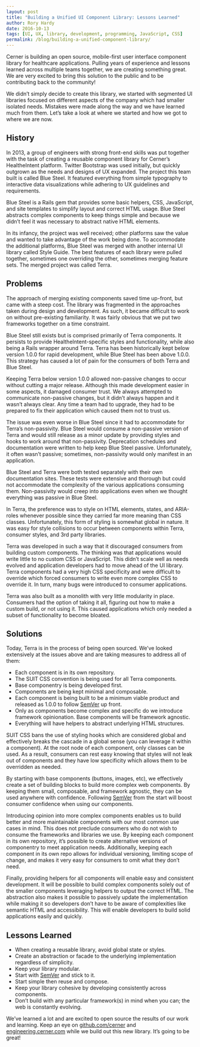 ```yaml
---
layout: post
title: "Building a Unified UI Component Library: Lessons Learned"
author: Rory Hardy
date: 2016-10-13
tags: [UI, UX, library, development, programming, JavaScript, CSS]
permalink: /blog/building-a-unified-component-library/
---
```


Cerner is building an open source, mobile-first user interface component library for healthcare applications. Pulling years of experience and lessons learned across multiple teams together, we are creating something great. We are very excited to bring this solution to the public and to be contributing back to the community!

We didn’t simply decide to create this library, we started with segmented UI libraries focused on different aspects of the company which had smaller isolated needs. Mistakes were made along the way and we have learned much from them. Let’s take a look at where we started and how we got to where we are now.

## History
In 2013, a group of engineers with strong front-end skills was put together with the task of creating a reusable component library for Cerner’s HealtheIntent platform. Twitter Bootstrap was used initially, but quickly outgrown as the needs and designs of UX expanded. The project this team built is called Blue Steel. It featured everything from simple typography to interactive data visualizations while adhering to UX guidelines and requirements.

Blue Steel is a Rails gem that provides some basic helpers, CSS, JavaScript, and site templates to simplify layout and correct HTML usage. Blue Steel abstracts complex components to keep things simple and because we didn’t feel it was necessary to abstract native HTML elements.

In its infancy, the project was well received; other platforms saw the value and wanted to take advantage of the work being done. To accommodate the additional platforms, Blue Steel was merged with another internal UI library called Style Guide. The best features of each library were pulled together, sometimes one overriding the other, sometimes merging feature sets. The merged project was called Terra.

## Problems
The approach of merging existing components saved time up-front, but came with a steep cost. The library was fragmented in the approaches taken during design and development. As such, it became difficult to work on without pre-existing familiarity. It was fairly obvious that we put two frameworks together on a time constraint.

Blue Steel still exists but is comprised primarily of Terra components. It persists to provide HealtheIntent-specific styles and functionality, while also being a Rails wrapper around Terra. Terra has been historically kept below version 1.0.0 for rapid development, while Blue Steel has been above 1.0.0. This strategy has caused a lot of pain for the consumers of both Terra and Blue Steel.

Keeping Terra below version 1.0.0 allowed non-passive changes to occur without cutting a major release. Although this made development easier in some aspects, it damaged consumer trust. We always attempted to communicate non-passive changes, but it didn’t always happen and it wasn’t always clear. Any time a team had to upgrade, they had to be prepared to fix their application which caused them not to trust us.

The issue was even worse in Blue Steel since it had to accommodate for Terra’s non-passivity. Blue Steel would consume a non-passive version of Terra and would still release as a minor update by providing styles and hooks to work around that non-passivity. Deprecation schedules and documentation were written to help keep Blue Steel passive. Unfortunately, it often wasn’t passive; sometimes, non-passivity would only manifest in an application. 

Blue Steel and Terra were both tested separately with their own documentation sites. These tests were extensive and thorough but could not accommodate the complexity of the various applications consuming them. Non-passivity would creep into applications even when we thought everything was passive in Blue Steel.

In Terra, the preference was to style on HTML elements, states, and ARIA-roles whenever possible since they carried far more meaning than CSS classes. Unfortunately, this form of styling is somewhat global in nature. It was easy for style collisions to occur between components within Terra, consumer styles, and 3rd party libraries.

Terra was developed in such a way that it discouraged consumers from building custom components. The thinking was that applications would write little to no custom CSS or JavaScript. This didn’t scale well as needs evolved and application developers had to move ahead of the UI library. Terra components had a very high CSS specificity and were difficult to override which forced consumers to write even more complex CSS to override it. In turn, many bugs were introduced to consumer applications.

Terra was also built as a monolith with very little modularity in place. Consumers had the option of taking it all, figuring out how to make a custom build, or not using it. This caused applications which only needed a subset of functionality to become bloated.

## Solutions
Today, Terra is in the process of being open sourced. We’ve looked extensively at the issues above and are taking measures to address all of them:

- Each component is in its own repository.
- The SUIT CSS convention is being used for all Terra components.
- Base componentry is being developed first.
- Components are being kept minimal and composable.
- Each component is being built to be a minimum viable product and released as 1.0.0 to follow [SemVer] up front.
- Only as components become complex and specific do we introduce framework opinionation. Base components will be framework agnostic.
- Everything will have helpers to abstract underlying HTML structures.

SUIT CSS bans the use of styling hooks which are considered global and effectively breaks the cascade in a global sense (you can leverage it within a component). At the root node of each component, only classes can be used. As a result, consumers can rest easy knowing that styles will not leak out of components and they have low specificity which allows them to be overridden as needed.

By starting with base components (buttons, images, etc), we effectively create a set of building blocks to build more complex web components. By keeping them small, composable, and framework agnostic, they can be used anywhere with confidence. Following [SemVer] from the start will boost consumer confidence when using our components.

Introducing opinion into more complex components enables us to build better and more maintainable components with our most common use cases in mind. This does not preclude consumers who do not wish to consume the frameworks and libraries we use. By keeping each component in its own repository, it’s possible to create alternative versions of componentry to meet application needs. Additionally, keeping each component in its own repo allows for individual versioning, limiting scope of change, and makes it very easy for consumers to omit what they don’t need.

Finally, providing helpers for all components will enable easy and consistent development. It will be possible to build complex components solely out of the smaller components leveraging helpers to output the correct HTML. The abstraction also makes it possible to passively update the implementation while making it so developers don’t have to be aware of complexities like semantic HTML and accessibility. This will enable developers to build solid applications easily and quickly.

## Lessons Learned

- When creating a reusable library, avoid global state or styles.
- Create an abstraction or facade to the underlying implementation regardless of simplicity.
- Keep your library modular.
- Start with [SemVer] and stick to it.
- Start simple then reuse and compose.
- Keep your library cohesive by developing consistently across components.
- Don’t build with any particular framework(s) in mind when you can; the web is constantly evolving.

We’ve learned a lot and are excited to open source the results of our work and learning. Keep an eye on [github.com/cerner](https://github.com/cerner/) and [engineering.cerner.com](http://engineering.cerner.com/) while we build out this new library. It’s going to be great!

[SemVer]: http://semver.org/
